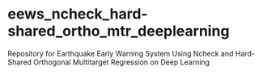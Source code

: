 # eews_ncheck_hard-shared_ortho_mtr_deeplearning
Repository for Earthquake Early Warning System Using Ncheck and Hard-Shared Orthogonal Multitarget Regression on Deep Learning
